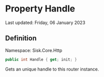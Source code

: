 # Property Handle
Last updated: Friday, 06 January 2023

## Definition
Namespace: Sisk.Core.Http

```csharp
public int Handle { get; init; }
```

Gets an unique handle to this router instance.

